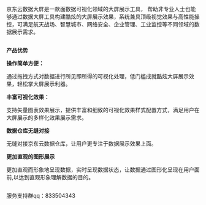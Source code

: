 京东云数据大屏是一款面数据可视化领域的大屏展示工具， 帮助非专业人士也能够通过数据大屏工具构建酷炫的大屏展示效果，系统兼具顶级视觉效果与高性能操控，可满足航天战场、智慧城市、网络安全、企业管理、工业监控等不同领域的数据展示需求。

![]()![]()![]()

**产品优势**

**操作简单方便：**

通过拖拽方式对数据进行所见即所得的可视化处理，低门槛成就酷炫大屏展示效果，轻松掌大屏展示利器。

**丰富可视化效果：**

支持矢量图表效果展示，提供丰富和细致的可视化效果样式配置方式，满足用户在大屏展示的多样化效果展示需求。

**数据仓库无缝对接**

无缝对接京东云数据仓库，让用户更专注于数据展示效果上面。

**更加直观的图形展示**

更加直观而形象地呈现数据，实时呈现数据状态，让数据通过图形化呈现在用户面前,以达到直观形象理解数据的目的。

![]()

服务支持群qq：833504343